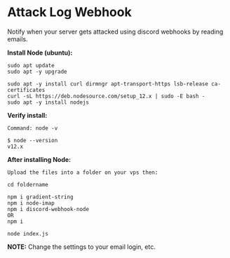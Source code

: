 # Attack Log Webhook
 Notify when your server gets attacked using discord webhooks by reading emails.

**Install Node (ubuntu):**
```
sudo apt update
sudo apt -y upgrade

sudo apt -y install curl dirmngr apt-transport-https lsb-release ca-certificates
curl -sL https://deb.nodesource.com/setup_12.x | sudo -E bash -
sudo apt -y install nodejs
```

**Verify install:**
```
Command: node -v

$ node --version
v12.x
```

**After installing Node:**
```
Upload the files into a folder on your vps then:

cd foldername

npm i gradient-string
npm i node-imap
npm i discord-webhook-node
OR
npm i

node index.js
```

**NOTE:** Change the settings to your email login, etc.
